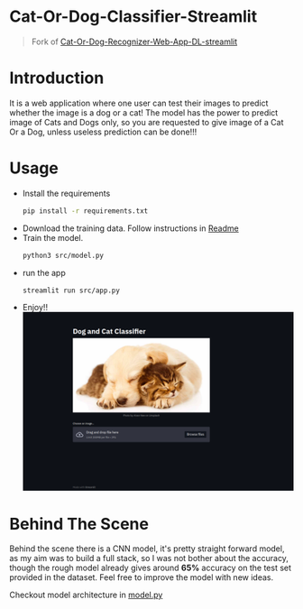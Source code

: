 # Cat-Or-Dog-Classifier-Streamlit

> Fork of [Cat-Or-Dog-Recognizer-Web-App-DL-streamlit](https://github.com/surdebmalya/Cat-Or-Dog-Recognizer-Web-App-DL-streamlit/tree/master)

# Introduction

It is a web application where one user can test their images to predict whether
the image is a dog or a cat! The model has the power to predict image of Cats
and Dogs only, so you are requested to give image of a Cat Or a Dog, unless
useless prediction can be done!!!

# Usage

- Install the requirements
  ```sh
  pip install -r requirements.txt
  ```
- Download the training data. Follow instructions in [Readme](./input/Readme.md)
- Train the model.
  ```sh
  python3 src/model.py
  ```
- run the app
  ```sh
  streamlit run src/app.py
  ```
- Enjoy!!
  ![Demo](./static/demo.png)

# Behind The Scene

Behind the scene there is a CNN model, it's pretty straight forward model, as my aim was to build a full stack, so I was not bother about the accuracy, though the rough model already gives around **65%** accuracy on the test set provided in the dataset. Feel free to improve the model with new ideas.

Checkout model architecture in [model.py](./src/model.py)
